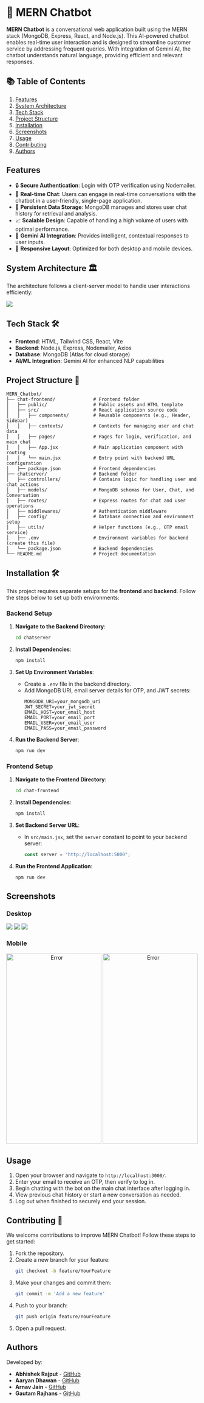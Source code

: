 # 🤖 MERN Chatbot

**MERN Chatbot** is a conversational web application built using the MERN stack (MongoDB, Express, React, and Node.js). This AI-powered chatbot enables real-time user interaction and is designed to streamline customer service by addressing frequent queries. With integration of Gemini AI, the chatbot understands natural language, providing efficient and relevant responses.

## 📚 Table of Contents
1. [Features](#features)
2. [System Architecture](#system-architecture)
3. [Tech Stack](#tech-stack)
4. [Project Structure](#project-structure)
5. [Installation](#installation)
6. [Screenshots](#screenshots)
6. [Usage](#usage)
7. [Contributing](#contributing)
8. [Authors](#authors)

## Features
- 🔒 **Secure Authentication**: Login with OTP verification using Nodemailer.
- 💬 **Real-time Chat**: Users can engage in real-time conversations with the chatbot in a user-friendly, single-page application.
- 💾 **Persistent Data Storage**: MongoDB manages and stores user chat history for retrieval and analysis.
- 📈 **Scalable Design**: Capable of handling a high volume of users with optimal performance.
- 🤖 **Gemini AI Integration**: Provides intelligent, contextual responses to user inputs.
- 📱 **Responsive Layout**: Optimized for both desktop and mobile devices.

## System Architecture 🏛️
The architecture follows a client-server model to handle user interactions efficiently:

![](Images/SysArchitecture.png)


## Tech Stack 🛠️
- **Frontend**: HTML, Tailwind CSS, React, Vite
- **Backend**: Node.js, Express, Nodemailer, Axios
- **Database**: MongoDB (Atlas for cloud storage)
- **AI/ML Integration**: Gemini AI for enhanced NLP capabilities

## Project Structure 📁 
```plaintext
MERN_Chatbot/
├── chat-frontend/              # Frontend folder
│   ├── public/                 # Public assets and HTML template
│   ├── src/                    # React application source code
│   │   ├── components/         # Reusable components (e.g., Header, Sidebar)
│   │   ├── contexts/           # Contexts for managing user and chat data
│   │   ├── pages/              # Pages for login, verification, and main chat
│   │   ├── App.jsx             # Main application component with routing
│   │   └── main.jsx            # Entry point with backend URL configuration
│   ├── package.json            # Frontend dependencies
├── chatserver/                 # Backend folder
│   ├── controllers/            # Contains logic for handling user and chat actions
│   ├── models/                 # MongoDB schemas for User, Chat, and Conversation
│   ├── routes/                 # Express routes for chat and user operations
│   ├── middlewares/            # Authentication middleware
│   ├── config/                 # Database connection and environment setup
│   ├── utils/                  # Helper functions (e.g., OTP email service)
│   ├── .env                    # Environment variables for backend (create this file)
│   └── package.json            # Backend dependencies
└── README.md                   # Project documentation
```

## Installation 🛠️

This project requires separate setups for the **frontend** and **backend**. Follow the steps below to set up both environments:

### Backend Setup

1. **Navigate to the Backend Directory**:
   ```bash
   cd chatserver
   ```

2. **Install Dependencies**:
   ```bash
   npm install
   ```

3. **Set Up Environment Variables**:
   - Create a `.env` file in the backend directory.
   - Add MongoDB URI, email server details for OTP, and JWT secrets:
     ```plaintext
     MONGODB_URI=your_mongodb_uri
     JWT_SECRET=your_jwt_secret
     EMAIL_HOST=your_email_host
     EMAIL_PORT=your_email_port
     EMAIL_USER=your_email_user
     EMAIL_PASS=your_email_password
     ```

4. **Run the Backend Server**:
   ```bash
   npm run dev
   ```

### Frontend Setup

1. **Navigate to the Frontend Directory**:
   ```bash
   cd chat-frontend
   ```

2. **Install Dependencies**:
   ```bash
   npm install
   ```

3. **Set Backend Server URL**:
   - In `src/main.jsx`, set the `server` constant to point to your backend server:
     ```javascript
     const server = "http://localhost:5000";
     ```

4. **Run the Frontend Application**:
   ```bash
   npm run dev
   ```

## Screenshots

### Desktop

![](Images/Website/Login.png)
![](Images/Website/OTP.png)
![](Images/Website/Home.png)

### Mobile

<p align="center">
  <img src="Images/Website/HomeMobile.jpg" height="500" width="250" alt="Error">
  <img src="Images/Website/HistoryMobile.jpg" height="500" width="250" alt="Error">
</p>


## Usage

1. Open your browser and navigate to `http://localhost:3000/`.
2. Enter your email to receive an OTP, then verify to log in.
3. Begin chatting with the bot on the main chat interface after logging in.
4. View previous chat history or start a new conversation as needed.
5. Log out when finished to securely end your session.

## Contributing 🤝
We welcome contributions to improve MERN Chatbot! Follow these steps to get started:

1. Fork the repository.
2. Create a new branch for your feature:
   ```bash
   git checkout -b feature/YourFeature
   ```
3. Make your changes and commit them:
   ```bash
   git commit -m 'Add a new feature'
   ```
4. Push to your branch:
   ```bash
   git push origin feature/YourFeature
   ```
5. Open a pull request.

##  Authors
Developed by:
- **Abhishek Rajput** - [GitHub](https://github.com/Abhishek-2502)
- **Aaryan Dhawan** - [GitHub](https://github.com/dhawanaaaryan)
- **Arnav Jain** - [GitHub](https://github.com/Arnavjain2503)
- **Gautam Rajhans** - [GitHub](https://github.com/capricode-ui)
